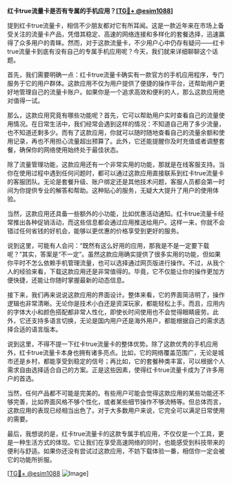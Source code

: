 **红卡true流量卡是否有专属的手机应用？[[TG💪+ @esim1088](https://t.me/s/esim1088)]**

提到红卡true流量卡，相信不少朋友都对它有所耳闻。这是一款近年来在市场上备受关注的流量卡产品，凭借其稳定、高速的网络连接和多样化的套餐选择，迅速赢得了众多用户的青睐。然而，对于这款流量卡，不少用户心中仍存有疑问——红卡true流量卡到底有没有自己的专属手机应用呢？今天，我们就来详细聊聊这个话题。

首先，我们需要明确一点：红卡true流量卡确实有一款官方的手机应用程序，专门服务于它的用户群体。这款应用不仅为用户提供了便捷的操作平台，还帮助用户更好地管理自己的流量卡账户。如果你是一个追求高效和便利的人，那么这款应用绝对值得一试。

那么，这款应用究竟有哪些功能呢？首先，它可以帮助用户实时查看自己的流量使用情况。在日常生活中，我们经常会遇到这样的情况：不知道自己用了多少流量，也不知道还剩多少。而有了这款应用，你就可以随时随地查看自己的流量余额和使用记录，再也不用担心流量超出预算了。此外，它还能提醒你及时充值或者调整套餐，确保你的网络使用始终处于最佳状态。

除了流量管理功能，这款应用还有一个非常实用的功能，那就是在线客服支持。当你在使用过程中遇到任何问题时，都可以通过这款应用直接联系到红卡true流量卡的客服团队。无论是套餐升级、账户绑定还是其他技术问题，客服人员都会第一时间为你提供专业的解答和帮助。这种贴心的服务，无疑大大提升了用户的使用体验。

当然，这款应用还具备一些额外的小功能，比如优惠活动通知。红卡true流量卡经常推出各种促销活动，而这些信息都会通过应用推送给用户。这样一来，你就不会错过任何省钱的好机会，能够以更优惠的价格享受到更好的服务。

说到这里，可能有人会问：“既然有这么好用的应用，那我是不是一定要下载呢？”其实，答案是“不一定”。虽然这款应用确实提供了很多实用的功能，但如果你平时不怎么依赖手机管理流量，也可以选择通过网页版进行操作。不过，从我个人的经验来看，下载这款应用还是非常值得的。毕竟，它不仅能让你的操作更加方便快捷，还能让你随时掌握最新的动态信息。

接下来，我们再来说说这款应用的界面设计。整体来看，它的界面简洁明了，操作逻辑也非常清晰。无论你是技术小白还是资深玩家，都能轻松上手。而且，应用内的字体大小和颜色搭配都非常人性化，即使长时间使用也不会觉得眼睛疲劳。此外，它还支持多语言切换，无论是国内用户还是海外用户，都能根据自己的需求选择合适的语言版本。

说到这里，不得不提一下红卡true流量卡的整体优势。除了这款优秀的手机应用外，红卡true流量卡本身也拥有诸多亮点。比如，它的网络覆盖范围广，无论是城市还是乡村，都能享受到稳定的信号；再比如，它的套餐种类丰富，可以根据个人需求自由选择适合自己的方案。正是这些因素，使得红卡true流量卡成为了许多用户的首选。

当然，任何产品都不可能是完美的。有些用户可能会觉得这款应用的某些功能还不够完善，比如界面风格不够个性化，或者某些细节操作不够流畅等。但总体而言，这款应用的表现已经相当出色了。对于大多数用户来说，它完全可以满足日常使用的需要。

最后，我想说的是，红卡true流量卡的这款专属手机应用，不仅仅是一个工具，更是一种生活方式的体现。它让我们在享受高速网络的同时，也能感受到科技带来的便利与舒适。如果你还没有尝试过这款应用，不妨下载体验一番，相信你一定会被它的功能所折服。

[[TG💪+ @esim1088](https://t.me/s/esim1088) ![Image](https://i.postimg.cc/4NQfJmqS/Snipaste-2025-05-13-00-14-12.png)]